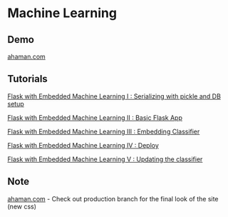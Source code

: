 Machine Learning
================================

Demo
---------
[ahaman.com](http://www.ahaman.com)


Tutorials
---------

[Flask with Embedded Machine Learning I : Serializing with pickle and DB setup](http://www.bogotobogo.com/python/Flask/Python_Flask_Embedding_Machine_Learning_1.php)

[Flask with Embedded Machine Learning II : Basic Flask App](http://www.bogotobogo.com/python/Flask/Python_Flask_Embedding_Machine_Learning_2.php)

[Flask with Embedded Machine Learning III : Embedding Classifier](http://www.bogotobogo.com/python/Flask/Python_Flask_Embedding_Machine_Learning_3.php) 

[Flask with Embedded Machine Learning IV : Deploy](http://www.bogotobogo.com/python/Flask/Python_Flask_Embedding_Machine_Learning_4.php) 

[Flask with Embedded Machine Learning V : Updating the classifier](http://www.bogotobogo.com/python/Flask/Python_Flask_Embedding_Machine_Learning_5.php) 


Note
---------
[ahaman.com](http://www.ahaman.com) - Check out production branch for the final look of the site (new css)
